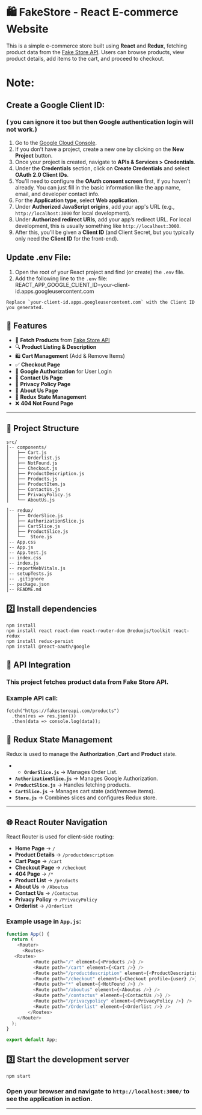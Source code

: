 # 🛍️ FakeStore - React E-commerce Website

This is a simple e-commerce store built using **React** and **Redux**, fetching product data from the [Fake Store API](https://fakestoreapi.com/products). Users can browse products, view product details, add items to the cart, and proceed to checkout.
# Note:
## Create a Google Client ID:
### ( you can ignore it too but then Google authentication login will not work.)

1. Go to the [Google Cloud Console](https://console.cloud.google.com/).
2. If you don’t have a project, create a new one by clicking on the **New Project** button.
3. Once your project is created, navigate to **APIs & Services > Credentials**.
4. Under the **Credentials** section, click on **Create Credentials** and select **OAuth 2.0 Client IDs**.
5. You'll need to configure the **OAuth consent screen** first, if you haven't already. You can just fill in the basic information like the app name, email, and developer contact info.
6. For the **Application type**, select **Web application**.
7. Under **Authorized JavaScript origins**, add your app's URL (e.g., `http://localhost:3000` for local development).
8. Under **Authorized redirect URIs**, add your app’s redirect URL. For local development, this is usually something like `http://localhost:3000`.
9. After this, you’ll be given a **Client ID** (and Client Secret, but you typically only need the **Client ID** for the front-end).

## Update .env File:

1. Open the root of your React project and find (or create) the `.env` file.
2. Add the following line to the `.env` file:
REACT_APP_GOOGLE_CLIENT_ID=your-client-id.apps.googleusercontent.com
```
Replace `your-client-id.apps.googleusercontent.com` with the Client ID you generated.
```
## 🚀 Features

- 🛒 **Fetch Products** from [Fake Store API](https://fakestoreapi.com/products)  
- 🔍 **Product Listing & Description**  
- 🛍 **Cart Management** (Add & Remove Items)  
- ✅ **Checkout Page**  
- 🛂 **Google Authorization** for User Login  
- 📜 **Contact Us Page**  
- 📜 **Privacy Policy Page**  
- 📜 **About Us Page**  
- 🎯 **Redux State Management**  
- ❌ **404 Not Found Page**  
---

## 📁 Project Structure

```
src/
│-- components/
│   ├── Cart.js
│   ├── Orderlist.js
│   ├── NotFound.js
│   ├── Checkout.js
│   ├── ProductDescription.js
│   ├── Products.js
│   ├── ProductItem.js
│   ├── ContactUs.js
│   ├── PrivacyPolicy.js
│   └── AboutUs.js

│-- redux/
│   ├── OrderSlice.js
│   ├── AuthorizationSlice.js
│   ├── CartSlice.js
│   ├── ProductSlice.js
│   └──  Store.js
│-- App.css
│-- App.js
│-- App.test.js
│-- index.css
│-- index.js
│-- reportWebVitals.js
│-- setupTests.js
│-- .gitignore
│-- package.json
│-- README.md
```
## 2️⃣ Install dependencies
```
npm install
npm install react react-dom react-router-dom @reduxjs/toolkit react-redux
npm install redux-persist
npm install @react-oauth/google
```
## 🔌 API Integration
### This project fetches product data from Fake Store API.
### Example API call:
```
fetch("https://fakestoreapi.com/products")
  .then(res => res.json())
  .then(data => console.log(data));
```
## 📂 Redux State Management

Redux is used to manage the **Authorization** ,**Cart** and **Product** state.

- - **`OrderSlice.js`** → Manages Order List.  
- **`AuthorizationSlice.js`** → Manages Google Authorization.  
- **`ProductSlice.js`** → Handles fetching products.  
- **`CartSlice.js`** → Manages cart state (add/remove items).  
- **`Store.js`** → Combines slices and configures Redux store.  

---

## 🌐 React Router Navigation

React Router is used for client-side routing:

- **Home Page** → `/`
- **Product Details** → `/productdescription`
- **Cart Page** → `/cart`
- **Checkout Page** → `/checkout`
- **404 Page** → `/*`
- **Product List** → `/products`
- **About Us** → `/Aboutus`
- **Contact Us** → `/Contactus`
- **Privacy Policy** → `/PrivacyPolicy`
- **Orderlist** → `/Orderlist`

### Example usage in `App.js`:

```js
function App() {
  return (
    <Router>
      <Routes>
   <Routes>
          <Route path="/" element={<Products />} />
          <Route path="/cart" element={<Cart />} />
          <Route path="/productdescription" element={<ProductDescription />} />
          <Route path="/checkout" element={<Checkout profile={user} />} />
          <Route path="*" element={<NotFound />} />
          <Route path="/aboutus" element={<Aboutus />} />
          <Route path="/contactus" element={<ContactUs />} />
          <Route path="/privacypolicy" element={<PrivacyPolicy />} />
          <Route path="/Orderlist" element={<Orderlist />} />
        </Routes>
    </Router>
  );
}

export default App;
``` 

## 3️⃣ Start the development server
```
npm start
```
### Open your browser and navigate to `http://localhost:3000/` to see the application in action.
---

